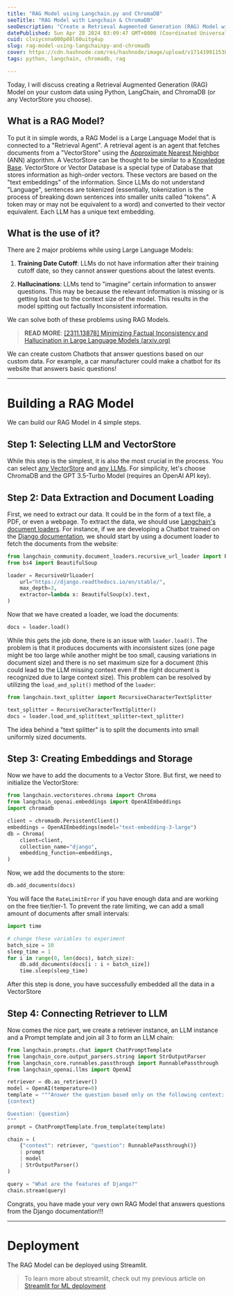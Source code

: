 ```yaml
---
title: "RAG Model using Langchain.py and ChromaDB"
seoTitle: "RAG Model with Langchain & ChromaDB"
seoDescription: "Create a Retrieval Augmented Generation (RAG) Model with Langchain.py and ChromaDB for custom data."
datePublished: Sun Apr 28 2024 03:09:47 GMT+0000 (Coordinated Universal Time)
cuid: clviycnna000p08l60uitg4up
slug: rag-model-using-langchainpy-and-chromadb
cover: https://cdn.hashnode.com/res/hashnode/image/upload/v1714199115386/5716207c-c837-47de-b7ea-999c09926695.png
tags: python, langchain, chromadb, rag

---
```


Today, I will discuss creating a Retrieval Augmented Generation (RAG) Model on your custom data using Python, LangChain, and ChromaDB (or any VectorStore you choose).

## What is a RAG Model?

To put it in simple words, a RAG Model is a Large Language Model that is connected to a "Retrieval Agent". A retrieval agent is an agent that fetches documents from a "VectorStore" using the [Approximate Nearest Neighbor](https://en.wikipedia.org/wiki/Nearest_neighbor_search#Approximation_methods) (ANN) algorithm. A VectorStore can be thought to be similar to a [Knowledge Base](https://en.wikipedia.org/wiki/Knowledge_base). VectorStore or Vector Database is a special type of Database that stores information as high-order vectors. These vectors are based on the "text embeddings" of the information. Since LLMs do not understand "Language", sentences are tokenized (essentially, tokenization is the process of breaking down sentences into smaller units called "tokens". A token may or may not be equivalent to a word) and converted to their vector equivalent. Each LLM has a unique text embedding.

## What is the use of it?

There are 2 major problems while using Large Language Models:

1. **Training Date Cutoff**: LLMs do not have information after their training cutoff date, so they cannot answer questions about the latest events.
    
2. **Hallucinations**: LLMs tend to "imagine" certain information to answer questions. This may be because the relevant information is missing or is getting lost due to the context size of the model. This results in the model spitting out factually Inconsistent information.
    

We can solve both of these problems using RAG Models.

> **READ MORE**: [\[2311.13878\] Minimizing Factual Inconsistency and Hallucination in Large Language Models (](https://arxiv.org/abs/2311.13878)[arxiv.org](http://arxiv.org)[)](https://arxiv.org/abs/2311.13878)

We can create custom Chatbots that answer questions based on our custom data. For example, a car manufacturer could make a chatbot for its website that answers basic questions!

---

# Building a RAG Model

We can build our RAG Model in 4 simple steps.

## Step 1: Selecting LLM and VectorStore

While this step is the simplest, it is also the most crucial in the process. You can select [any VectorStore](https://python.langchain.com/docs/integrations/vectorstores/) and [any LLMs](https://python.langchain.com/docs/integrations/llms/). For simplicity, let's choose ChromaDB and the GPT 3.5-Turbo Model (requires an OpenAI API key).

## **Step 2: Data Extraction and Document Loading**

First, we need to extract our data. It could be in the form of a text file, a PDF, or even a webpage. To extract the data, we should use [Langchain's document loaders](https://python.langchain.com/docs/integrations/document_loaders/). For instance, if we are developing a Chatbot trained on the [Django documentation](https://django.readthedocs.io/en/stable/), we should start by using a document loader to fetch the documents from the website:

```python
from langchain_community.document_loaders.recursive_url_loader import RecursiveUrlLoader
from bs4 import BeautifulSoup

loader = RecursiveUrlLoader(
    url="https://django.readthedocs.io/en/stable/",
    max_depth=3,
    extractor=lambda x: BeautifulSoup(x).text,
)
```

Now that we have created a loader, we load the documents:

```python
docs = loader.load()
```

While this gets the job done, there is an issue with `loader.load()`. The problem is that it produces documents with inconsistent sizes (one page might be too large while another might be too small, causing variations in document size) and there is no set maximum size for a document (this could lead to the LLM missing context even if the right document is recognized due to large context size). This problem can be resolved by utilizing the `load_and_split()` method of the `loader`:

```python
from langchain.text_splitter import RecursiveCharacterTextSplitter

text_splitter = RecursiveCharacterTextSplitter()
docs = loader.load_and_split(text_splitter=text_splitter)
```

The idea behind a "text splitter" is to split the documents into small uniformly sized documents.

## Step 3: Creating Embeddings and Storage

Now we have to add the documents to a Vector Store. But first, we need to initialize the VectorStore:

```python
from langchain.vectorstores.chroma import Chroma
from langchain_openai.embeddings import OpenAIEmbeddings
import chromadb

client = chromadb.PersistentClient()
embeddings = OpenAIEmbeddings(model="text-embedding-3-large")
db = Chroma(
    client=client,
    collection_name="django",
    embedding_function=embeddings,
)
```

Now, we add the documents to the store:

```python
db.add_documents(docs)
```

You will face the `RateLimitError` if you have enough data and are working on the free tier/tier-1. To prevent the rate limiting, we can add a small amount of documents after small intervals:

```python
import time

# change these variables to experiment
batch_size = 10
sleep_time = 1
for i in range(0, len(docs), batch_size):
    db.add_documents(docs[i : i + batch_size])
    time.sleep(sleep_time)
```

After this step is done, you have successfully embedded all the data in a VectorStore

## Step 4: Connecting Retriever to LLM

Now comes the nice part, we create a retriever instance, an LLM instance and a Prompt template and join all 3 to form an LLM chain:

```python
from langchain.prompts.chat import ChatPromptTemplate
from langchain_core.output_parsers.string import StrOutputParser
from langchain_core.runnables.passthrough import RunnablePassthrough
from langchain_openai.llms import OpenAI

retriever = db.as_retriever()
model = OpenAI(temperature=0)
template = """Answer the question based only on the following context:
{context}

Question: {question}
"""
prompt = ChatPromptTemplate.from_template(template)

chain = (
    {"context": retriever, "question": RunnablePassthrough()}
    | prompt
    | model
    | StrOutputParser()
)

query = "What are the features of Django?"
chain.stream(query)
```

Congrats, you have made your very own RAG Model that answers questions from the Django documentation!!!

---

# Deployment

The RAG Model can be deployed using Streamlit.

> To learn more about streamlit, check out my previous article on [Streamlit for ML deployment](https://blog.siddhesh.tech/deploy-ml-models-with-streamlit)